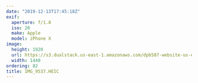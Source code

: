 ```yaml
---
date: "2019-12-13T17:45:18Z"
exif:
  aperture: f/1.8
  iso: 20
  make: Apple
  model: iPhone X
image:
  height: 1920
  url: https://s3.dualstack.us-east-1.amazonaws.com/dpb587-website-us-east-1/asset/gallery/2019-south-america/f506342c-0cdd-e88e-ed2b-a62b57e7caee~1920.jpg
  width: 1440
ordering: 82
title: IMG_9537.HEIC
---
```

